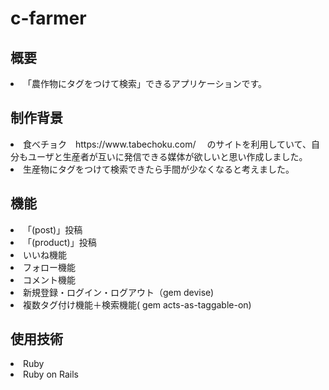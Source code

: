 <h1>c-farmer</h1>

<h2>概要</h2>
<li>「農作物にタグをつけて検索」できるアプリケーションです。</li>

<h2>制作背景</h2>
<li>食べチョク　https://www.tabechoku.com/　
のサイトを利用していて、自分もユーザと生産者が互いに発信できる媒体が欲しいと思い作成しました。</li>
<li>生産物にタグをつけて検索できたら手間が少なくなると考えました。</li>


<h2>機能</h2>
<li>「(post)」投稿</li>
<li>「(product)」投稿</li>
<li>いいね機能</li>
<li>フォロー機能</li>
<li>コメント機能</li>
<li>新規登録・ログイン・ログアウト（gem devise)</li>
<li>複数タグ付け機能＋検索機能( gem acts-as-taggable-on)</li>
<h2>使用技術</h2>
<li>Ruby</li>
<li>Ruby on Rails</li>